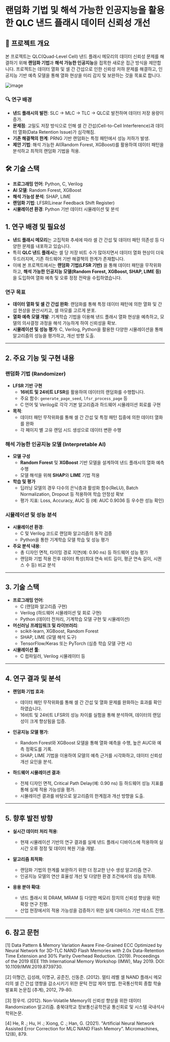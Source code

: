 # 랜덤화 기법 및 해석 가능한 인공지능을 활용한 QLC 낸드 플래시 데이터 신뢰성 개선

## 📌 프로젝트 개요
본 프로젝트는 QLC(Quad-Level Cell) 낸드 플래시 메모리의 데이터 신뢰성 문제를 해결하기 위해 **랜덤화 기법**과 **해석 가능한 인공지능**을 접목한 새로운 접근 방식을 제안합니다. 프로젝트는 데이터 열화 및 셀 간 간섭으로 인한 신뢰성 저하 문제를 해결하고, 인공지능 기반 예측 모델을 통해 열화 현상을 미리 감지 및 보완하는 것을 목표로 합니다.

![image](https://github.com/user-attachments/assets/75d82c7c-fc7b-4652-b87a-99c06646e052)

### 🔍 연구 배경
- **낸드 플래시의 발전**: SLC → MLC → TLC → QLC로 발전하며 데이터 저장 용량이 증가.
- **문제점**: 고밀도 저장 방식으로 인해 셀 간 간섭(Cell-to-Cell Interference)과 데이터 열화(Data Retention Issue)가 심각해짐.
- **기존 해결책의 한계**: PRNG 기반 랜덤화는 특정 패턴에서 성능 저하가 발생.
- **제안 기법**: 해석 가능한 AI(Random Forest, XGBoost)를 활용하여 데이터 패턴을 분석하고 최적의 랜덤화 기법을 적용.

## 🛠️ 기술 스택
- **프로그래밍 언어**: Python, C, Verilog
- **AI 모델**: Random Forest, XGBoost
- **해석 가능성 분석**: SHAP, LIME
- **랜덤화 기법**: LFSR(Linear Feedback Shift Register)
- **시뮬레이션 환경**: Python 기반 데이터 시뮬레이션 및 분석


## 1. 연구 배경 및 필요성
- **낸드 플래시 메모리**는 고집적화 추세에 따라 셀 간 간섭 및 데이터 패턴 의존성 등 다양한 문제를 내포하고 있습니다.
- 특히 **QLC 낸드 플래시**는 셀 당 저장 비트 수가 많아지면서 데이터 열화 현상이 더욱 두드러지며, 기존 하드웨어 기반 해결책의 한계가 존재합니다.
- 이에 본 프로젝트에서는 **랜덤화 기법(LFSR 기반)** 을 통해 데이터 패턴을 무작위화하고, **해석 가능한 인공지능 모델(Random Forest, XGBoost, SHAP, LIME 등)** 을 도입하여 열화 예측 및 오류 정정 전략을 수립하였습니다.

### 연구 목표
- **데이터 열화 및 셀 간 간섭 완화**: 랜덤화를 통해 특정 데이터 패턴에 의한 열화 및 간섭 현상을 분산시키고, 셀 마모를 고르게 분포.
- **열화 예측 모델 개발**: 기계학습 기법을 이용해 낸드 플래시 열화 현상을 예측하고, 모델의 의사결정 과정을 해석 가능하게 하여 신뢰성을 확보.
- **시뮬레이션 및 성능 평가**: C, Verilog, Python을 활용한 다양한 시뮬레이션을 통해 알고리즘의 성능을 평가하고, 개선 방향 도출.

---

## 2. 주요 기능 및 구현 내용

### 랜덤화 기법 (Randomizer)
- **LFSR 기반 구현**  
  - **16비트 및 24비트 LFSR**를 활용하여 데이터의 랜덤화를 수행합니다.
  - 주요 함수: `generate_page_seed`, `lfsr_process_page` 등
  - C 언어 및 Verilog로 각각 기본 알고리즘과 하드웨어 시뮬레이션 회로를 구현
- **목적**:  
  - 데이터 패턴 무작위화를 통해 셀 간 간섭 및 특정 패턴 집중에 의한 데이터 열화를 완화  
  - 각 페이지 별 고유 랜덤 시드 생성으로 데이터 변환 수행

### 해석 가능한 인공지능 모델 (Interpretable AI)
- **모델 구성**  
  - **Random Forest** 및 **XGBoost** 기반 모델을 설계하여 낸드 플래시의 열화 예측 수행
  - 모델 해석을 위해 **SHAP**와 **LIME** 기법 적용
- **학습 및 평가**  
  - 딥러닝 모델의 경우 다수의 은닉층과 활성화 함수(ReLU), Batch Normalization, Dropout 등 적용하여 학습 안정성 확보
  - 평가 지표: Loss, Accuracy, AUC 등 (예: AUC 0.9036 등 우수한 성능 확인)

### 시뮬레이션 및 성능 분석
- **시뮬레이션 환경**:  
  - C 및 Verilog 코드로 랜덤화 알고리즘의 동작 검증
  - Python을 통한 기계학습 모델 학습 및 성능 평가
- **주요 분석 내용**:  
  - 총 디자인 면적, 타이밍 경로 지연(예: 0.90 ns) 등 하드웨어 성능 평가
  - 랜덤화 기법 적용 전후 데이터 특성(최대 연속 비트 길이, 평균 연속 길이, 시퀀스 수 등) 비교 분석

---

## 3. 기술 스택

- **프로그래밍 언어**:  
  - C (랜덤화 알고리즘 구현)
  - Verilog (하드웨어 시뮬레이션 및 회로 구현)
  - Python (데이터 전처리, 기계학습 모델 구현 및 시뮬레이션)
- **머신러닝 프레임워크 및 라이브러리**:  
  - scikit-learn, XGBoost, Random Forest
  - SHAP, LIME (모델 해석 도구)
  - TensorFlow/Keras 또는 PyTorch (심층 학습 모델 구현 시)
- **시뮬레이션 툴**:  
  - C 컴파일러, Verilog 시뮬레이터 등
---

## 4. 연구 결과 및 분석

- **랜덤화 기법 효과**:  
  - 데이터 패턴 무작위화를 통해 셀 간 간섭 및 열화 문제를 완화하는 효과를 확인하였습니다.
  - 16비트 및 24비트 LFSR의 성능 차이를 실험을 통해 분석하여, 데이터의 랜덤성이 크게 향상됨을 입증.
  
- **인공지능 모델 평가**:  
  - Random Forest와 XGBoost 모델을 통해 열화 예측을 수행, 높은 AUC와 예측 정확도를 기록.
  - SHAP, LIME 기법을 이용하여 모델의 예측 근거를 시각화하고, 데이터 신뢰성 개선 요인을 분석.
  
- **하드웨어 시뮬레이션 결과**:  
  - 전체 디자인 면적, Critical Path Delay(예: 0.90 ns) 등 하드웨어 성능 지표를 통해 실제 적용 가능성을 평가.
  - 시뮬레이션 결과를 바탕으로 알고리즘의 한계점과 개선 방향을 도출.

---

## 5. 향후 발전 방향

- **실시간 데이터 처리 적용**:  
  - 현재 시뮬레이션 기반의 연구 결과를 실제 낸드 플래시 디바이스에 적용하여 실시간 오류 정정 및 데이터 복원 기술 개발.
  
- **알고리즘 최적화**:  
  - 랜덤화 기법의 한계를 보완하기 위한 더 정교한 난수 생성 알고리즘 연구.
  - 인공지능 모델의 연산 효율성 개선 및 다양한 환경 조건에서의 성능 최적화.
  
- **응용 분야 확대**:  
  - 낸드 플래시 외 DRAM, MRAM 등 다양한 메모리 장치의 신뢰성 향상을 위한 확장 연구 진행.
  - 산업 현장에서의 적용 가능성을 검증하기 위한 실제 디바이스 기반 테스트 진행.

---

## 6. 참고 문헌

[1] Data Pattern & Memory Variation Aware Fine-Grained ECC Optimized by Neural Network for 3D-TLC NAND Flash Memories with 2.0x Data-Retention Time Extension and 30% Parity Overhead Reduction.
(2019). Proceedings of the 2019 IEEE 11th International Memory Workshop (IMW), May 2019. DOI: 10.1109/IMW.2019.8739730.


[2] 이형간, 김성래, 이명규, 공준진, 신동준. (2012). 멀티 레벨 셀 NAND 플래시 메모리의 셀 간 간섭 영향을 감소시키기 위한 문턱 전압 제어 방법. 한국통신학회 종합 학술 발표회 논문집 (추계), 2012, 79-80.


[3] 정우석. (2012). Non-Volatile Memory의 신뢰성 향상을 위한 데이터 Randomization 알고리즘. 충북대학교 정보통신공학전공 통신회로 및 시스템 국내석사 학위논문.


[4] He, R .; Hu, H .; Xiong, C .; Han, G. (2021). "Artificial Neural Network Assisted Error Correction for MLC NAND Flash Memory". Micromachines, 12(8), 879.
